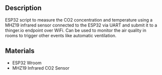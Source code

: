## Description
ESP32 script to measure the CO2 concentration and temperature using a MHZ19 infrared sensor connected to the ESP32 via UART and submit it to a thinger.io endpoint over WiFi. 
Can be used to monitor the air quality in rooms to trigger other events like automatic ventilation.

## Materials
* ESP32 Wroom
* MHZ19 Infrared CO2 Sensor
